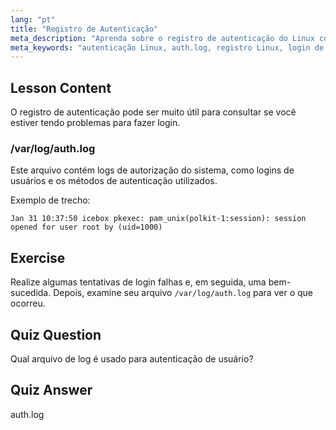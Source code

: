 ```yaml
---
lang: "pt"
title: "Registro de Autenticação"
meta_description: "Aprenda sobre o registro de autenticação do Linux com /var/log/auth.log. Entenda os logins de usuários e solucione problemas de acesso com este guia essencial."
meta_keywords: "autenticação Linux, auth.log, registro Linux, login de usuário, segurança Linux, iniciante, tutorial, guia"
---
```


## Lesson Content

O registro de autenticação pode ser muito útil para consultar se você estiver tendo problemas para fazer login.

### /var/log/auth.log

Este arquivo contém logs de autorização do sistema, como logins de usuários e os métodos de autenticação utilizados.

Exemplo de trecho:

```plaintext
Jan 31 10:37:50 icebox pkexec: pam_unix(polkit-1:session): session opened for user root by (uid=1000)
```

## Exercise

Realize algumas tentativas de login falhas e, em seguida, uma bem-sucedida. Depois, examine seu arquivo `/var/log/auth.log` para ver o que ocorreu.

## Quiz Question

Qual arquivo de log é usado para autenticação de usuário?

## Quiz Answer

auth.log
